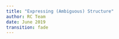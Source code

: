 ```yaml
---
title: "Expressing (Ambiguous) Structure"
author: RC Team
date: June 2019
transition: fade
---
```



